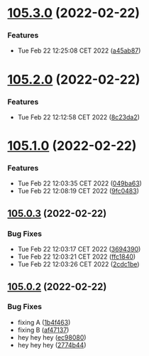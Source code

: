 # [105.3.0](https://github.com/alltidsemester/restrict-branch/compare/v105.2.0...v105.3.0) (2022-02-22)


### Features

* Tue Feb 22 12:25:08 CET 2022 ([a45ab87](https://github.com/alltidsemester/restrict-branch/commit/a45ab877a50623086c8254a041d3586f37670cab))



# [105.2.0](https://github.com/alltidsemester/restrict-branch/compare/v105.1.0...v105.2.0) (2022-02-22)


### Features

* Tue Feb 22 12:12:58 CET 2022 ([8c23da2](https://github.com/alltidsemester/restrict-branch/commit/8c23da29bf5e4c193bd3cc22a711d5f9256f9641))



# [105.1.0](https://github.com/alltidsemester/restrict-branch/compare/v105.0.3...v105.1.0) (2022-02-22)


### Features

* Tue Feb 22 12:03:35 CET 2022 ([049ba63](https://github.com/alltidsemester/restrict-branch/commit/049ba63748d1cea367e2f38b935d5a3cd2aaa510))
* Tue Feb 22 12:08:19 CET 2022 ([9fc0483](https://github.com/alltidsemester/restrict-branch/commit/9fc0483202ea3f2936fe5f7b678ec19949739e27))



## [105.0.3](https://github.com/alltidsemester/restrict-branch/compare/v105.0.2...v105.0.3) (2022-02-22)


### Bug Fixes

* Tue Feb 22 12:03:17 CET 2022 ([3694390](https://github.com/alltidsemester/restrict-branch/commit/3694390cb44f02cc4cf088dfe9db515cfd2373c4))
* Tue Feb 22 12:03:21 CET 2022 ([ffc1840](https://github.com/alltidsemester/restrict-branch/commit/ffc1840b17d7bca214aa3fb94c2d6269b2aac09f))
* Tue Feb 22 12:03:26 CET 2022 ([2cdc1be](https://github.com/alltidsemester/restrict-branch/commit/2cdc1be95b23f92d253b929785605e999c128127))



## [105.0.2](https://github.com/alltidsemester/restrict-branch/compare/v105.0.1...v105.0.2) (2022-02-22)


### Bug Fixes

* fixing A ([1b4f463](https://github.com/alltidsemester/restrict-branch/commit/1b4f463237340ba2b9952014edf9bb720b8cfcf2))
* fixing B ([af47137](https://github.com/alltidsemester/restrict-branch/commit/af47137f21dfd43c4223190ab4eaf1ac09054c80))
* hey hey hey ([ec98080](https://github.com/alltidsemester/restrict-branch/commit/ec9808024e6a141ad3912bccf496420199926251))
* hey hey hey ([2774b44](https://github.com/alltidsemester/restrict-branch/commit/2774b44a60156e0d9d6ec74c8509d11783350e88))



